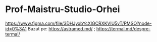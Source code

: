 # Prof-Maistru-Studio-Orhei
https://www.figma.com/file/3DHJyxbYcXIGCRXKVlU5vT/PMSO?node-id=0%3A1
Bazat pe: https://astramed.md/ ; https://termal.md/despre-termal/
